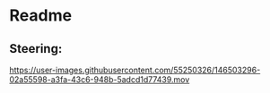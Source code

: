 # Readme

<h2>Steering:</h2>






https://user-images.githubusercontent.com/55250326/146503296-02a55598-a3fa-43c6-948b-5adcd1d77439.mov


